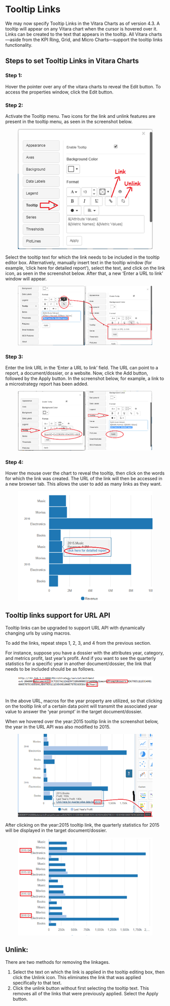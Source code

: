 # Tooltip Links

We may now specify Tooltip Links in the Vitara Charts as of version 4.3. A tooltip will appear on any Vitara chart when the cursor is hovered over it. Links can be created to the text that appears in the tooltip. All Vitara charts—aside from the KPI Ring, Grid, and Micro Charts—support the tooltip links functionality.

## Steps to set Tooltip Links in Vitara Charts <a href="#steps-to-set-tooltip-links-in-vitara-charts" id="steps-to-set-tooltip-links-in-vitara-charts"></a>

### **Step 1:**

Hover the pointer over any of the vitara charts to reveal the Edit button. To access the properties window, click the Edit button.

### **Step 2:**

Activate the Tooltip menu. Two icons for the link and unlink features are present in the tooltip menu, as seen in the screenshot below.&#x20;

<figure><img src="../.gitbook/assets/link1.png" alt=""><figcaption></figcaption></figure>

Select the tooltip text for which the link needs to be included in the tooltip editor box. Alternatively, manually insert text in the tooltip window (for example, ‘click here for detailed report’), select the text, and click on the link icon, as seen in the screenshot below. After that, a new ‘Enter a URL to link’ window will appear.&#x20;

<figure><img src="../.gitbook/assets/link2.png" alt=""><figcaption></figcaption></figure>

### **Step 3:**

Enter the link URL in the ‘Enter a URL to link’ field. The URL can point to a report, a document/dossier, or a website. Now, click the Add button, followed by the Apply button. In the screenshot below, for example, a link to a microstrategy report has been added.&#x20;

<figure><img src="../.gitbook/assets/link3.png" alt=""><figcaption></figcaption></figure>

### **Step 4:**

Hover the mouse over the chart to reveal the tooltip, then click on the words for which the link was created. The URL of the link will then be accessed in a new browser tab. This allows the user to add as many links as they want.&#x20;

<figure><img src="../.gitbook/assets/link5.png" alt=""><figcaption></figcaption></figure>

## Tooltip links support for URL API <a href="#tooltip-links-support-for-url-api" id="tooltip-links-support-for-url-api"></a>

Tooltip links can be upgraded to support URL API with dynamically changing urls by using macros.

To add the links, repeat steps 1, 2, 3, and 4 from the previous section.

For instance, suppose you have a dossier with the attributes year, category, and metrics profit, last year’s profit. And if you want to see the quarterly statistics for a specific year in another document/dossier, the link that needs to be included should be as follows.

<figure><img src="../.gitbook/assets/link6.png" alt=""><figcaption></figcaption></figure>

\
In the above URL, macros for the year property are utilized, so that clicking on the tooltip link of a certain data point will transmit the associated year value to answer the ‘year prompt’ in the target document/dossier.

When we hovered over the year:2015 tooltip link in the screenshot below, the year in the URL API was also modified to 2015.&#x20;

<figure><img src="../.gitbook/assets/link7.png" alt=""><figcaption></figcaption></figure>

After clicking on the year:2015 tooltip link, the quarterly statistics for 2015 will be displayed in the target document/dossier.&#x20;

<figure><img src="../.gitbook/assets/link8.png" alt=""><figcaption></figcaption></figure>

## Unlink: <a href="#unlink" id="unlink"></a>

There are two methods for removing the linkages.

1. Select the text on which the link is applied in the tooltip editing box, then click the Unlink icon. This eliminates the link that was applied specifically to that text.
2. Click the unlink button without first selecting the tooltip text. This removes all of the links that were previously applied. Select the Apply button.
